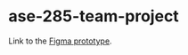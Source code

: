 # ase-285-team-project

Link to the [Figma prototype](https://www.figma.com/design/vwTowZkKVoDOYUjyG5zJS8/Dietary-Restrictions-App?node-id=0-1&t=pSXi5ugxrOE2Ej4M-1).
